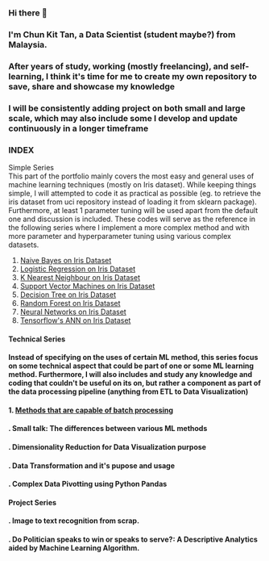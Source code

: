 ### Hi there 👋
### I'm Chun Kit Tan, a Data Scientist (student maybe?) from Malaysia.
### After years of study, working (mostly freelancing), and self-learning, I think it's time for me to create my own repository to save, share and showcase my knowledge
### I will be consistently adding project on both small and large scale, which may also include some I develop and update continuously in a longer timeframe

### INDEX

Simple Series<br> This part of the portfolio mainly covers the most easy and general uses of machine learning techniques (mostly on Iris dataset). While keeping things simple, I will attempted to code it as practical as possible (eg. to retrieve the iris dataset from uci repository instead of loading it from sklearn package). Furthermore, at least 1 parameter tuning will be used apart from the default one and discussion is included. These codes will serve as the reference in the following series where I implement a more complex method and with more parameter and hyperparameter tuning using various complex datasets.
1. [Naive Bayes on Iris Dataset](https://github.com/kitcalamus14/Simple-Naive-Bayes/blob/master/NB%20iris-checkpoint.ipynb)<br/>
2. [Logistic Regression on Iris Dataset](https://github.com/kitcalamus14/Logistic-Regression-on-Iris/blob/main/Logistic%20Regression%20Iris.ipynb)<br/>
3. [K Nearest Neighbour on Iris Dataset](https://github.com/kitcalamus14/K-Nearest-Neighbor-on-Iris-Dataset/blob/main/K-Nearest%20Neighbour%20on%20Iris.ipynb)<br/>
4. [Support Vector Machines on Iris Dataset](https://github.com/kitcalamus14/Support-Vector-Machine-on-Iris-Dataset/blob/main/SVM.ipynb)<br/>
5. [Decision Tree on Iris Dataset](https://github.com/kitcalamus14/Decision-Tree-on-Iris-Dataset/blob/main/Decision%20Tree%20on%20Iris.ipynb)<br/>
6. [Random Forest on Iris Dataset](https://github.com/kitcalamus14/Random-Forest-on-Iris-Dataset/blob/main/Random%20Forest%20on%20Iris.ipynb)<br/>
7. [Neural Networks on Iris Dataset](https://github.com/kitcalamus14/Neural-Network-on-Iris-Dataset/blob/main/Neural%20Network%20on%20Iris%20Dataset.ipynb)<br/>
8. [Tensorflow's ANN on Iris Dataset](https://github.com/kitcalamus14/Tensorflow-s-Neural-Network-on-Iris-Dataset/blob/main/Tensorflow%20Neural%20Network%20on%20Iris%20Dataset.ipynb)

#### Technical Series
#### Instead of specifying on the uses of certain ML method, this series focus on some technical aspect that could be part of one or some ML learning method. Furthermore, I will also includes and study any knowledge and coding that couldn't be useful on its on, but rather a component as part of the data processing pipeline (anything from ETL to Data Visualization)

#### 1. [Methods that are capable of batch processing](https://github.com/kitcalamus14/ML-Methods-Capable-to-Batch-Processing/blob/main/MLs%20and%20Batch%20Processing.ipynb)
#### . Small talk: The differences between various ML methods
#### . Dimensionality Reduction for Data Visualization purpose
#### . Data Transformation and it's pupose and usage
#### . Complex Data Pivotting using Python Pandas

#### Project Series
#### . Image to text recognition from scrap.
#### . Do Politician speaks to win or speaks to serve?: A Descriptive Analytics aided by Machine Learning Algorithm.

<!--
**kitcalamus14/kitcalamus14** is a ✨ _special_ ✨ repository because its `README.md` (this file) appears on your GitHub profile.

Here are some ideas to get you started:

- 🔭 I’m currently working on ...
- 🌱 I’m currently learning ...
- 👯 I’m looking to collaborate on ...
- 🤔 I’m looking for help with ...
- 💬 Ask me about ...
- 📫 How to reach me: ...
- 😄 Pronouns: ...
- ⚡ Fun fact: ...
-->
